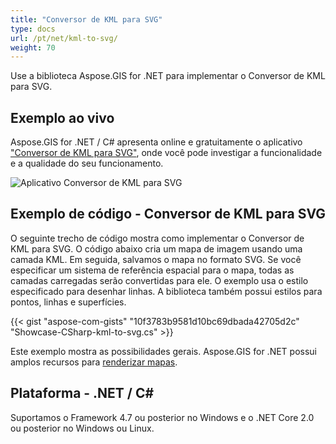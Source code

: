 ```yaml
---
title: "Conversor de KML para SVG"
type: docs
url: /pt/net/kml-to-svg/
weight: 70
---
```


Use a biblioteca Aspose.GIS for .NET para implementar o Conversor de KML para SVG.

## **Exemplo ao vivo**

Aspose.GIS for .NET / C# apresenta online e gratuitamente o aplicativo ["Conversor de KML para SVG"](https://products.aspose.app/gis/viewer/kml-to-svg), onde você pode investigar a funcionalidade e a qualidade do seu funcionamento.

![Aplicativo Conversor de KML para SVG](viewer.png)

## **Exemplo de código - Conversor de KML para SVG**

O seguinte trecho de código mostra como implementar o Conversor de KML para SVG. O código abaixo cria um mapa de imagem usando uma camada KML. Em seguida, salvamos o mapa no formato SVG. Se você especificar um sistema de referência espacial para o mapa, todas as camadas carregadas serão convertidas para ele.
O exemplo usa o estilo especificado para desenhar linhas. A biblioteca também possui estilos para pontos, linhas e superfícies.

{{< gist "aspose-com-gists" "10f3783b9581d10bc69dbada42705d2c" "Showcase-CSharp-kml-to-svg.cs" >}}

Este exemplo mostra as possibilidades gerais. Aspose.GIS for .NET possui amplos recursos para [renderizar mapas](https://docs.aspose.com/gis/net/map-rendering/).

## **Plataforma - .NET / C#**

Suportamos o Framework 4.7 ou posterior no Windows e o .NET Core 2.0 ou posterior no Windows ou Linux.
